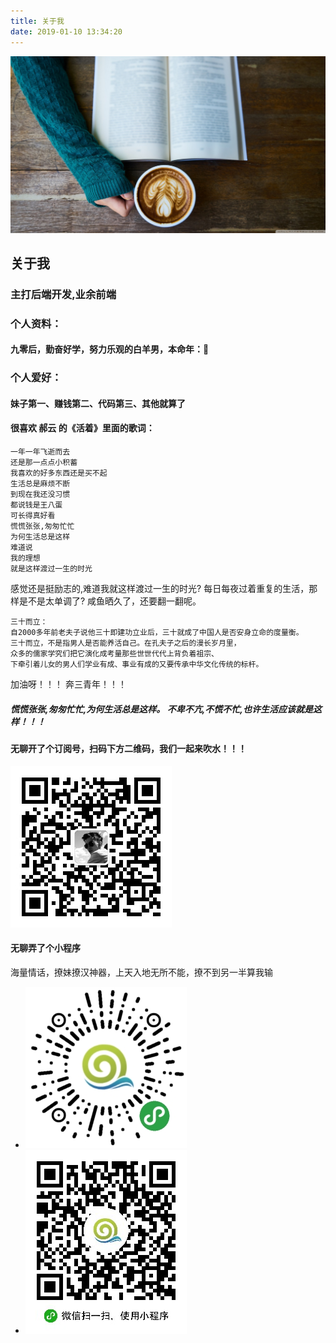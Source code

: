 ```yaml
---
title: 关于我
date: 2019-01-10 13:34:20
---
```

![](index/coffee.jpg)
## 关于我

### 主打后端开发,业余前端

### 个人资料：
#### 九零后，勤奋好学，努力乐观的白羊男，本命年：🐷

### 个人爱好：
#### 妹子第一、赚钱第二、代码第三、其他就算了


#### 很喜欢 郝云 的《活着》里面的歌词：

```
一年一年飞逝而去
还是那一点点小积蓄
我喜欢的好多东西还是买不起
生活总是麻烦不断
到现在我还没习惯
都说钱是王八蛋 
可长得真好看
慌慌张张,匆匆忙忙 
为何生活总是这样
难道说
我的理想
就是这样渡过一生的时光
```

感觉还是挺励志的,难道我就这样渡过一生的时光?
每日每夜过着重复的生活，那样是不是太单调了?
咸鱼晒久了，还要翻一翻呢。

```
三十而立：
自2000多年前老夫子说他三十即建功立业后，三十就成了中国人是否安身立命的度量衡。
三十而立，不是指男人是否能养活自己。在孔夫子之后的漫长岁月里，
众多的儒家学究们把它演化成考量那些世世代代上背负着祖宗、
下牵引着儿女的男人们学业有成、事业有成的又要传承中华文化传统的标杆。
```
加油呀！！！ 奔三青年！！！


##### 慌慌张张,匆匆忙忙,为何生活总是这样。 不卑不亢,不慌不忙,也许生活应该就是这样！！！

#### 无聊开了个订阅号，扫码下方二维码，我们一起来吹水！！！
![](index/subscrbe_qrcode.jpg)

#### 无聊弄了个小程序
海量情话，撩妹撩汉神器，上天入地无所不能，撩不到另一半算我输
+ ![](index/small_routine1.jpg)
+ ![](index/small_routine2.jpg)
